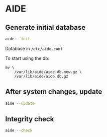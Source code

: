 # AIDE

## Generate initial database

```bash
aide --init
```

Database in `/etc/aide.conf`

To start using the db:

```
mv \
	/var/lib/aide/aide.db.new.gz \
	/var/lib/aide/aide.db.gz
```

## After system changes, update

```bash
aide --update
```

## Integrity check

```bash
aide --check
```